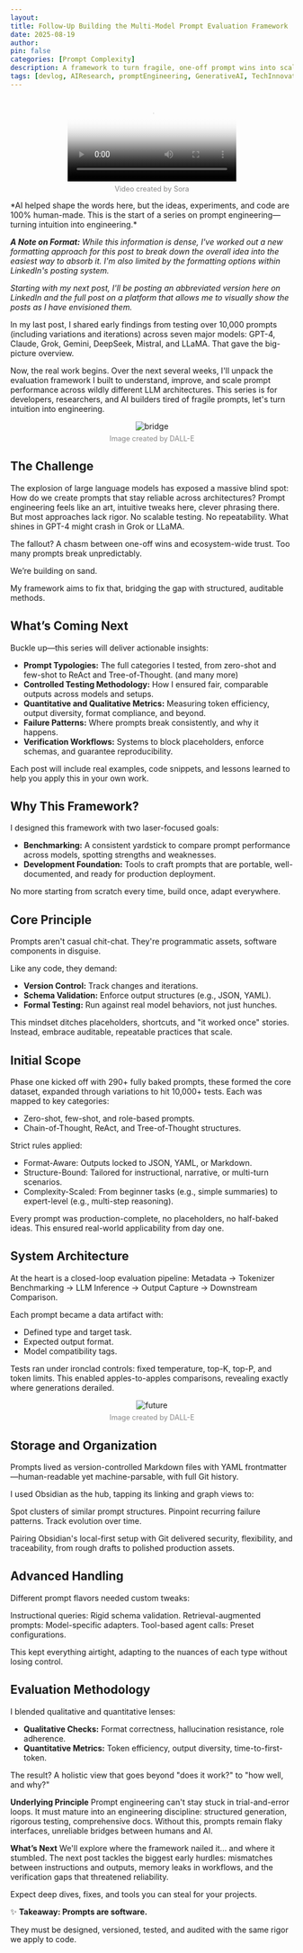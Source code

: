 ```yaml
---
layout:
title: Follow-Up Building the Multi-Model Prompt Evaluation Framework
date: 2025-08-19
author:
pin: false
categories: [Prompt Complexity]
description: A framework to turn fragile, one-off prompt wins into scalable, auditable systems.
tags: [devlog, AIResearch, promptEngineering, GenerativeAI, TechInnovation, Productivity, AIWorkflow, LLMsystems]
---
```

<div style="text-align:center;">
  <video
    controls
    preload="metadata"
    style="max-width:100%;height:auto;"
    poster="{{ '/assets/img/Post-1-Building-the-Multi-Model.png' | relative_url }}"
  >
    <source src="{{ '/assets/video/Post-1-Building-the-Multi-Model.mp4' | relative_url }}" type="video/mp4">
    Your browser does not support the video tag.
    <a href="{{ '/assets/video/Post-1-Building-the-Multi-Model.mp4' | relative_url }}">Download the video</a>.
  </video>

  <p style="color:#888; font-size:0.9em; margin-top:0.5em;">
    Video created by Sora
  </p>
</div>
*AI helped shape the words here, but the ideas, experiments, and code are 100% human-made. This is the start of a series on prompt engineering—turning intuition into engineering.*

***A Note on Format:** While this information is dense, I've worked out a new formatting approach for this post to break down the overall idea into the easiest way to absorb it. I'm also limited by the formatting options within LinkedIn's posting system.*

*Starting with my next post, I'll be posting an abbreviated version here on LinkedIn and the full post on a platform that allows me to visually show the posts as I have envisioned them.*

In my last post, I shared early findings from testing over 10,000 prompts (including variations and iterations) across seven major models: GPT-4, Claude, Grok, Gemini, DeepSeek, Mistral, and LLaMA. That gave the big-picture overview.

Now, the real work begins. Over the next several weeks, I'll unpack the evaluation framework I built to understand, improve, and scale prompt performance across wildly different LLM architectures. This series is for developers, researchers, and AI builders tired of fragile prompts, let's turn intuition into engineering.

<div style="text-align:center;">
  <img src="/assets/img/bridge.png" alt="bridge" style="max-width:100%; height:auto;" />
  <p style="color:#888; font-size:0.9em; margin-top:0.5em;">
    Image created by DALL-E
  </p>
</div>

## The Challenge
The explosion of large language models has exposed a massive blind spot: How do we create prompts that stay reliable across architectures? Prompt engineering feels like an art, intuitive tweaks here, clever phrasing there. But most approaches lack rigor. No scalable testing. No repeatability. What shines in GPT-4 might crash in Grok or LLaMA.

The fallout? A chasm between one-off wins and ecosystem-wide trust. Too many prompts break unpredictably. 

We’re building on sand. 

My framework aims to fix that, bridging the gap with structured, auditable methods.

## What’s Coming Next
Buckle up—this series will deliver actionable insights:

- **Prompt Typologies:** The full categories I tested, from zero-shot and few-shot to ReAct and Tree-of-Thought. (and many more)
- **Controlled Testing Methodology:** How I ensured fair, comparable outputs across models and setups.
- **Quantitative and Qualitative Metrics:** Measuring token efficiency, output diversity, format compliance, and beyond.
- **Failure Patterns:** Where prompts break consistently, and why it happens.
- **Verification Workflows:** Systems to block placeholders, enforce schemas, and guarantee reproducibility.

Each post will include real examples, code snippets, and lessons learned to help you apply this in your own work.

## Why This Framework?
I designed this framework with two laser-focused goals:

- **Benchmarking:** A consistent yardstick to compare prompt performance across models, spotting strengths and weaknesses.
- **Development Foundation:** Tools to craft prompts that are portable, well-documented, and ready for production deployment.

No more starting from scratch every time, build once, adapt everywhere.

## Core Principle
Prompts aren't casual chit-chat. They're programmatic assets, software components in disguise.

Like any code, they demand:

- **Version Control:** Track changes and iterations.
- **Schema Validation:** Enforce output structures (e.g., JSON, YAML).
- **Formal Testing:** Run against real model behaviors, not just hunches.

This mindset ditches placeholders, shortcuts, and "it worked once" stories. Instead, embrace auditable, repeatable practices that scale.

## Initial Scope
Phase one kicked off with 290+ fully baked prompts, these formed the core dataset, expanded through variations to hit 10,000+ tests. Each was mapped to key categories:

- Zero-shot, few-shot, and role-based prompts.
- Chain-of-Thought, ReAct, and Tree-of-Thought structures.

Strict rules applied:

- Format-Aware: Outputs locked to JSON, YAML, or Markdown.
- Structure-Bound: Tailored for instructional, narrative, or multi-turn scenarios.
- Complexity-Scaled: From beginner tasks (e.g., simple summaries) to expert-level (e.g., multi-step reasoning).

Every prompt was production-complete, no placeholders, no half-baked ideas. This ensured real-world applicability from day one.

## System Architecture
At the heart is a closed-loop evaluation pipeline: Metadata → Tokenizer Benchmarking → LLM Inference → Output Capture → Downstream Comparison.

Each prompt became a data artifact with:

- Defined type and target task.
- Expected output format.
- Model compatibility tags.

Tests ran under ironclad controls: fixed temperature, top-K, top-P, and token limits. This enabled apples-to-apples comparisons, revealing exactly where generations derailed.

<div style="text-align:center;">
  <img src="/assets/img/future.png" alt="future" style="max-width:100%; height:auto;" />
  <p style="color:#888; font-size:0.9em; margin-top:0.5em;">
    Image created by DALL-E
  </p>
</div>

## Storage and Organization
Prompts lived as version-controlled Markdown files with YAML frontmatter—human-readable yet machine-parsable, with full Git history.

I used Obsidian as the hub, tapping its linking and graph views to:

Spot clusters of similar prompt structures.
Pinpoint recurring failure patterns.
Track evolution over time.

Pairing Obsidian's local-first setup with Git delivered security, flexibility, and traceability, from rough drafts to polished production assets.

## Advanced Handling
Different prompt flavors needed custom tweaks:

Instructional queries: Rigid schema validation.
Retrieval-augmented prompts: Model-specific adapters.
Tool-based agent calls: Preset configurations.

This kept everything airtight, adapting to the nuances of each type without losing control.

## Evaluation Methodology
I blended qualitative and quantitative lenses:

- **Qualitative Checks:** Format correctness, hallucination resistance, role adherence.
- **Quantitative Metrics:** Token efficiency, output diversity, time-to-first-token.

The result? A holistic view that goes beyond "does it work?" to "how well, and why?"

**Underlying Principle**
Prompt engineering can't stay stuck in trial-and-error loops. It must mature into an engineering discipline: structured generation, rigorous testing, comprehensive docs. Without this, prompts remain flaky interfaces, unreliable bridges between humans and AI.

**What’s Next**
We'll explore where the framework nailed it... and where it stumbled. The next post tackles the biggest early hurdles: mismatches between instructions and outputs, memory leaks in workflows, and the verification gaps that threatened reliability.

Expect deep dives, fixes, and tools you can steal for your projects.

✨ **Takeaway: Prompts are software.**

They must be designed, versioned, tested, and audited with the same rigor we apply to code.
